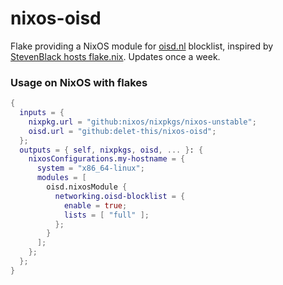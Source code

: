 # nixos-oisd
Flake providing a NixOS module for [oisd.nl](https://github.com/sjhgvr/oisd) blocklist, inspired by [StevenBlack hosts flake.nix](https://github.com/StevenBlack/hosts/blob/master/flake.nix). Updates once a week.

### Usage on NixOS with flakes
```nix
{
  inputs = {
    nixpkg.url = "github:nixos/nixpkgs/nixos-unstable";
    oisd.url = "github:delet-this/nixos-oisd";
  };
  outputs = { self, nixpkgs, oisd, ... }: {
    nixosConfigurations.my-hostname = {
      system = "x86_64-linux";
      modules = [
        oisd.nixosModule {
          networking.oisd-blocklist = {
            enable = true;
            lists = [ "full" ];
          };
        }
      ];
    };
  };
}
```
